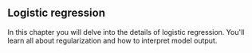 ## Logistic regression

In this chapter you will delve into the details of logistic regression. You'll learn all about regularization and how to interpret model output.
